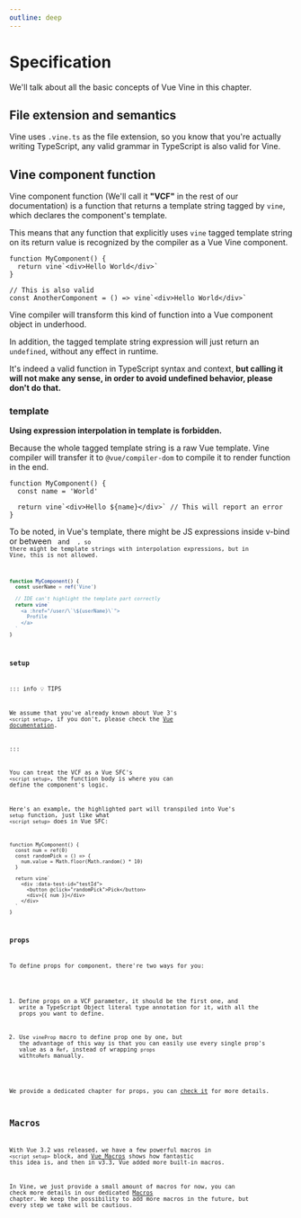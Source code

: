 ```yaml
---
outline: deep
---
```


# Specification

We'll talk about all the basic concepts of Vue Vine in this chapter.

## File extension and semantics

Vine uses `.vine.ts` as the file extension, so you know that you're actually writing TypeScript, any valid grammar in TypeScript is also valid for Vine.

## Vine component function

Vine component function (We'll call it **"VCF"** in the rest of our documentation) is a function that returns a template string tagged by `vine`, which declares the component's template.

This means that any function that explicitly uses `vine` tagged template string on its return value is recognized by the compiler as a Vue Vine component.

```vue-vine
function MyComponent() {
  return vine`<div>Hello World</div>`
}

// This is also valid
const AnotherComponent = () => vine`<div>Hello World</div>`
```

Vine compiler will transform this kind of function into a Vue component object in underhood.

In addition, the tagged template string expression will just return an `undefined`, without any effect in runtime.

It's indeed a valid function in TypeScript syntax and context, <b class="text-rose-400">but calling it will not make any sense, in order to avoid undefined behavior, please don't do that.</b>

### template

**Using expression interpolation in template is forbidden.**

Because the whole tagged template string is a raw Vue template. Vine compiler will transfer it to `@vue/compiler-dom` to compile it to render function in the end.

```vue-vine
function MyComponent() {
  const name = 'World'

  return vine`<div>Hello ${name}</div>` // This will report an error
}
```

To be noted, in Vue's template, there might be JS expressions inside v-bind or between <code v-text="'{{'" /> and <code v-text="'}}'" /> , so there might be template strings with interpolation expressions, but in Vine, this is not allowed.

```ts
function MyComponent() {
  const userName = ref('Vine')

  // IDE can't highlight the template part correctly
  return vine`
    <a :href="/user/\`\${userName}\`">
      Profile
    </a>
  `
}
```

### setup

::: info 💡 TIPS

We assume that you've already known about Vue 3's `<script setup>`, if you don't, please check the [Vue documentation](https://vuejs.org/guide/composition-api-introduction.html#script-setup).

:::

You can treat the VCF as a Vue SFC's `<script setup>`, the function body is where you can define the component's logic.

Here's an example, the highlighted part will transpiled into Vue's `setup` function, just like what `<script setup>` does in Vue SFC:

```vue-vine {2-5}
function MyComponent() {
  const num = ref(0)
  const randomPick = () => {
    num.value = Math.floor(Math.random() * 10)
  }

  return vine`
    <div :data-test-id="testId">
      <button @click="randomPick">Pick</button>
      <div>{{ num }}</div>
    </div>
  `
}
```

### props

To define props for component, there're two ways for you:

1. Define props on a VCF parameter, it should be the first one, and write a TypeScript Object literal type annotation for it, with all the props you want to define.

2. Use `vineProp` macro to define prop one by one, but the advantage of this way is that you can easily use every single prop's value as a `Ref`, instead of wrapping `props` with`toRefs` manually.

We provide a dedicated chapter for props, you can [check it](./props.html) for more details.

## Macros

With Vue 3.2 was released, we have a few powerful macros in `<script setup>` block, and [Vue Macros](https://vue-macros.sxzz.moe/) shows how fantastic this idea is, and then in v3.3, Vue added more built-in macros.

In Vine, we just provide a small amount of macros for now, you can check more details in our dedicated [Macros](./macros.html) chapter. We keep the possibility to add more macros in the future, but every step we take will be cautious.

